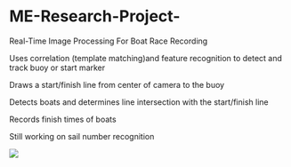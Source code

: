 # ME-Research-Project-
Real-Time Image Processing For Boat Race Recording

Uses correlation (template matching)and feature recognition to detect and track buoy or start marker

Draws a start/finish line from center of camera to the buoy

Detects boats and determines line intersection with the start/finish line

Records finish times of  boats

Still working on sail number recognition

<image src ="res/Screen-Shots/line_crossing.png"/>
